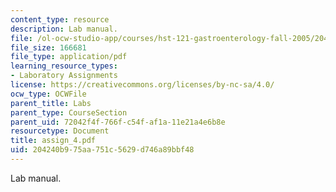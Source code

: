 ```yaml
---
content_type: resource
description: Lab manual.
file: /ol-ocw-studio-app/courses/hst-121-gastroenterology-fall-2005/204240b975aa751c5629d746a89bbf48_assign_4.pdf
file_size: 166681
file_type: application/pdf
learning_resource_types:
- Laboratory Assignments
license: https://creativecommons.org/licenses/by-nc-sa/4.0/
ocw_type: OCWFile
parent_title: Labs
parent_type: CourseSection
parent_uid: 72042f4f-766f-c54f-af1a-11e21a4e6b8e
resourcetype: Document
title: assign_4.pdf
uid: 204240b9-75aa-751c-5629-d746a89bbf48
---
```

Lab manual.